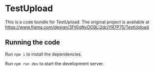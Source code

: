 
  # TestUpload

  This is a code bundle for TestUpload. The original project is available at https://www.figma.com/design/3FtGgNvDO9Lj2dcIYR7P75/TestUpload.

  ## Running the code

  Run `npm i` to install the dependencies.

  Run `npm run dev` to start the development server.
  